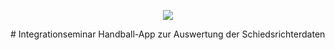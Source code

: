 <p align="center">
  <img src="https://www.hvw-online.org/fileadmin/_processed_/c/b/csm_hvw-logo_cd3f87f345.png"/>
  
</p>
# Integrationseminar
Handball-App zur Auswertung der Schiedsrichterdaten


